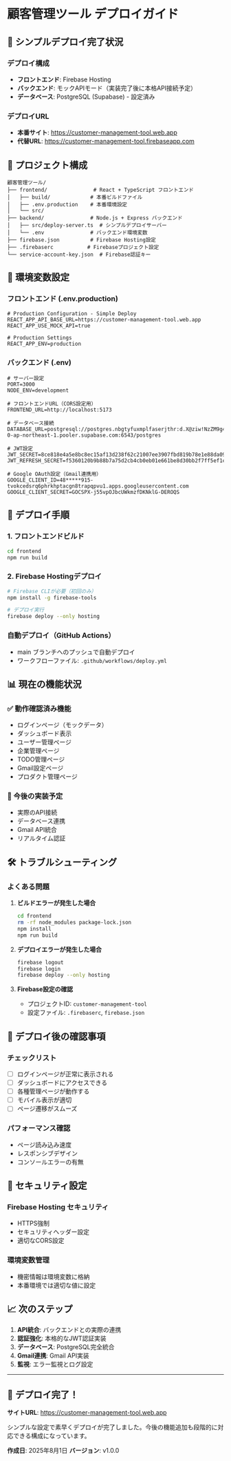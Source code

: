 # 顧客管理ツール デプロイガイド

## 🚀 シンプルデプロイ完了状況

### デプロイ構成
- **フロントエンド**: Firebase Hosting
- **バックエンド**: モックAPIモード（実装完了後に本格API接続予定）
- **データベース**: PostgreSQL (Supabase) - 設定済み

### デプロイURL
- **本番サイト**: https://customer-management-tool.web.app
- **代替URL**: https://customer-management-tool.firebaseapp.com

## 📁 プロジェクト構成

```
顧客管理ツール/
├── frontend/               # React + TypeScript フロントエンド
│   ├── build/             # 本番ビルドファイル
│   ├── .env.production    # 本番環境設定
│   └── src/
├── backend/               # Node.js + Express バックエンド
│   ├── src/deploy-server.ts  # シンプルデプロイサーバー
│   └── .env               # バックエンド環境変数
├── firebase.json          # Firebase Hosting設定
├── .firebaserc           # Firebaseプロジェクト設定
└── service-account-key.json  # Firebase認証キー
```

## 🔧 環境変数設定

### フロントエンド (.env.production)
```env
# Production Configuration - Simple Deploy
REACT_APP_API_BASE_URL=https://customer-management-tool.web.app
REACT_APP_USE_MOCK_API=true

# Production Settings
REACT_APP_ENV=production
```

### バックエンド (.env)
```env
# サーバー設定
PORT=3000
NODE_ENV=development

# フロントエンドURL（CORS設定用）
FRONTEND_URL=http://localhost:5173

# データベース接続
DATABASE_URL=postgresql://postgres.nbgtyfuxmplfaserjthr:d.X@ziw!NzZM9g4@aws-0-ap-northeast-1.pooler.supabase.com:6543/postgres

# JWT設定
JWT_SECRET=8ce818e4a5e8bc8ec15af13d238f62c21007ee3907fbd819b78e1e88da092195
JWT_REFRESH_SECRET=f5360120b9b88b7a75d2cb4cb0eb01e661be8d30bb2f7ff5ef1c4a2be8841907

# Google OAuth設定（Gmail連携用）
GOOGLE_CLIENT_ID=48*****915-tvokcedsrq6phrkhptacgn8trapqpvu1.apps.googleusercontent.com
GOOGLE_CLIENT_SECRET=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
```

## 🚀 デプロイ手順

### 1. フロントエンドビルド
```bash
cd frontend
npm run build
```

### 2. Firebase Hostingデプロイ
```bash
# Firebase CLIが必要（初回のみ）
npm install -g firebase-tools

# デプロイ実行
firebase deploy --only hosting
```

### 自動デプロイ（GitHub Actions）
- main ブランチへのプッシュで自動デプロイ
- ワークフローファイル: `.github/workflows/deploy.yml`

## 📊 現在の機能状況

### ✅ 動作確認済み機能
- ログインページ（モックデータ）
- ダッシュボード表示
- ユーザー管理ページ
- 企業管理ページ
- TODO管理ページ
- Gmail設定ページ
- プロダクト管理ページ

### 🔄 今後の実装予定
- 実際のAPI接続
- データベース連携
- Gmail API統合
- リアルタイム認証

## 🛠️ トラブルシューティング

### よくある問題

1. **ビルドエラーが発生した場合**
   ```bash
   cd frontend
   rm -rf node_modules package-lock.json
   npm install
   npm run build
   ```

2. **デプロイエラーが発生した場合**
   ```bash
   firebase logout
   firebase login
   firebase deploy --only hosting
   ```

3. **Firebase設定の確認**
   - プロジェクトID: `customer-management-tool`
   - 設定ファイル: `.firebaserc`, `firebase.json`

## 📱 デプロイ後の確認事項

### チェックリスト
- [ ] ログインページが正常に表示される
- [ ] ダッシュボードにアクセスできる
- [ ] 各種管理ページが動作する
- [ ] モバイル表示が適切
- [ ] ページ遷移がスムーズ

### パフォーマンス確認
- ページ読み込み速度
- レスポンシブデザイン
- コンソールエラーの有無

## 🔐 セキュリティ設定

### Firebase Hosting セキュリティ
- HTTPS強制
- セキュリティヘッダー設定
- 適切なCORS設定

### 環境変数管理
- 機密情報は環境変数に格納
- 本番環境では適切な値に設定

## 📈 次のステップ

1. **API統合**: バックエンドとの実際の連携
2. **認証強化**: 本格的なJWT認証実装
3. **データベース**: PostgreSQL完全統合
4. **Gmail連携**: Gmail API実装
5. **監視**: エラー監視とログ設定

---

## 🎉 デプロイ完了！

**サイトURL**: https://customer-management-tool.web.app

シンプルな設定で素早くデプロイが完了しました。今後の機能追加も段階的に対応できる構成になっています。

**作成日**: 2025年8月1日
**バージョン**: v1.0.0
